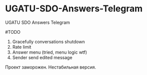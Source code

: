 # UGATU-SDO-Answers-Telegram

UGATU SDO Answers Telegram

#TODO
1) Gracefully conversations shutdown
2) Rate limit
3) Answer menu (tried, menu logic wtf)
4) Sender send edited message

Проект заморожен. Нестабильная версия.
